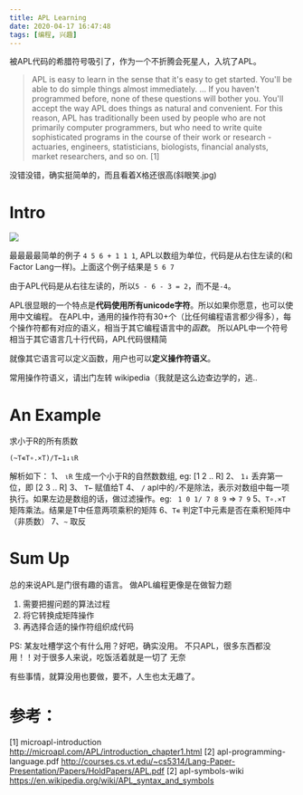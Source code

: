 ```yaml
---
title: APL Learning
date: 2020-04-17 16:47:48
tags: [编程, 兴趣]
---
```


被APL代码的希腊符号吸引了，作为一个不折腾会死星人，入坑了APL。

> APL is easy to learn in the sense that it's easy to get started. You'll be able to do simple things almost immediately.
> ... 
> If you haven't programmed before, none of these questions will bother you. You'll accept the way APL does things as natural and convenient. For this reason, APL has traditionally been used by people who are not primarily computer programmers, but who need to write quite sophisticated programs in the course of their work or research - actuaries, engineers, statisticians, biologists, financial analysts, market researchers, and so on. [1]

没错没错，确实挺简单的，而且看着X格还很高(斜眼笑.jpg)

<!-- more -->

# Intro
<img src="./apl-base.png">

最最最最简单的例子 `4 5 6 + 1 1 1`, APL以数组为单位，代码是从右住左读的(和Factor Lang一样)。上面这个例子结果是 `5 6 7`

由于APL代码是从右往左读的，所以`5 - 6 - 3 = 2`，而不是`-4`。


APL很显眼的一个特点是**代码使用所有unicode字符**。所以如果你愿意，也可以使用中文编程。
在APL中，通用的操作符有30+个（比任何编程语言都少得多），每个操作符都有对应的语义，相当于其它编程语言中的*函数*。
所以APL中一个符号相当于其它语言几十行代码，APL代码很精简

就像其它语言可以定义函数，用户也可以**定义操作符语义**。

常用操作符语义，请出门左转 wikipedia（我就是这么边查边学的，逃..

# An Example

求小于R的所有质数
```apl
(~T∊T∘.×T)/T←1↓⍳R
```

解析如下：
1、 `⍳R` 生成一个小于R的自然数数组, eg: [1 2 .. R]
2、 `1↓` 丢弃第一位，即 [2 3 .. R]
3、 `T←` 赋值给T
4、 `/` apl中的`/`不是除法，表示对数组中每一项执行。如果左边是数组的话，做过滤操作。eg: ` 1 0 1/ 7 8 9` => `7 9`
5、`T∘.×T` 矩阵乘法。结果是T中任意两项乘积的矩阵
6、`T∊` 判定T中元素是否在乘积矩阵中（非质数）
7、`~` 取反


# Sum Up

总的来说APL是门很有趣的语言。
做APL编程更像是在做智力题
1) 需要把握问题的算法过程
2) 将它转换成矩阵操作
3) 再选择合适的操作符组织成代码

PS: 某友吐槽学这个有什么用？好吧，确实没用。
不只APL，很多东西都没用！！对于很多人来说，吃饭活着就是一切了 无奈

有些事情，就算没用也要做，要不，人生也太无趣了。


# 参考：

[1] microapl-introduction http://microapl.com/APL/introduction_chapter1.html
[2] apl-programming-language.pdf http://courses.cs.vt.edu/~cs5314/Lang-Paper-Presentation/Papers/HoldPapers/APL.pdf
[2] apl-symbols-wiki https://en.wikipedia.org/wiki/APL_syntax_and_symbols 